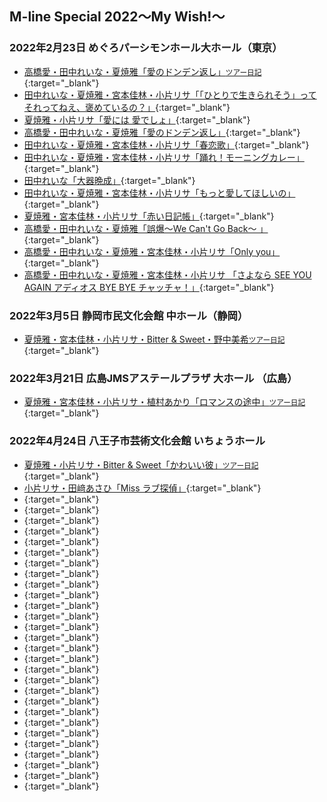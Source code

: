 ## M-line Special 2022～My Wish!～

### 2022年2月23日 めぐろパーシモンホール大ホール（東京）
* [<i class="fa-lg fa-brands fa-youtube"></i> 高橋愛・田中れいな・夏焼雅「愛のドンデン返し」<small>ツアー日記</small>](https://www.youtube.com/watch?v=oQMhhQB2SRM&t=19m38s){:target="_blank"}
* [<i class="fa-lg fa-brands fa-youtube"></i> 田中れいな・夏焼雅・宮本佳林・小片リサ「「ひとりで生きられそう」って それってねえ、褒めているの？」](https://www.youtube.com/watch?v=JQdgkF_tFuY&t=6m31s){:target="_blank"}
* [<i class="fa-lg fa-brands fa-youtube"></i> 夏焼雅・小片リサ「愛には 愛でしょ」](https://www.youtube.com/watch?v=0rYG-IoI9wE&t=18m31s){:target="_blank"}
* [<i class="fa-lg fa-brands fa-youtube"></i> 高橋愛・田中れいな・夏焼雅「愛のドンデン返し」](https://www.youtube.com/watch?v=WlIBruzMF3c&t=5m24s){:target="_blank"}
* [<i class="fa-lg fa-brands fa-youtube"></i> 田中れいな・夏焼雅・宮本佳林・小片リサ「春恋歌」](https://www.youtube.com/watch?v=WlIBruzMF3c&t=21m39s){:target="_blank"}
* [<i class="fa-lg fa-brands fa-youtube"></i> 田中れいな・夏焼雅・宮本佳林・小片リサ「踊れ！モーニングカレー」](https://www.youtube.com/watch?v=HQaLQ2w356o&t=23m38s){:target="_blank"}
* [<i class="fa-lg fa-brands fa-youtube"></i> 田中れいな「大器晩成」](https://www.youtube.com/watch?v=4QlCI0v7zdE&t=16m12s){:target="_blank"}
* [<i class="fa-lg fa-brands fa-youtube"></i> 田中れいな・夏焼雅・宮本佳林・小片リサ「もっと愛してほしいの」](https://www.youtube.com/watch?v=4QlCI0v7zdE&t=24m5s){:target="_blank"}
* [<i class="fa-lg fa-brands fa-youtube"></i> 夏焼雅・宮本佳林・小片リサ「赤い日記帳」](https://www.youtube.com/watch?v=7J9j3KbD1h4&t=2m48s){:target="_blank"}
* [<i class="fa-lg fa-brands fa-youtube"></i> 高橋愛・田中れいな・夏焼雅「誤爆〜We Can't Go Back〜 」](https://www.youtube.com/watch?v=7J9j3KbD1h4&t=14m58s){:target="_blank"}
* [<i class="fa-lg fa-brands fa-youtube"></i> 高橋愛・田中れいな・夏焼雅・宮本佳林・小片リサ「Only you」](https://www.youtube.com/watch?v=NdxbeIOsHWI&t=2m12s){:target="_blank"}
* [<i class="fa-lg fa-brands fa-youtube"></i> 高橋愛・田中れいな・夏焼雅・宮本佳林・小片リサ 「さよなら SEE YOU AGAIN アディオス BYE BYE チャッチャ！」](https://www.youtube.com/watch?v=YFrh5mHSSCI&t=3m11s){:target="_blank"}

### 2022年3月5日 静岡市民文化会館 中ホール（静岡）
* [<i class="fa-lg fa-brands fa-youtube"></i> 夏焼雅・宮本佳林・小片リサ・Bitter & Sweet・野中美希<small>ツアー日記</small>](https://www.youtube.com/watch?v=JQdgkF_tFuY&t=18m47s){:target="_blank"}

### 2022年3月21日 広島JMSアステールプラザ 大ホール （広島）
* [<i class="fa-lg fa-brands fa-youtube"></i> 夏焼雅・宮本佳林・小片リサ・植村あかり「ロマンスの途中」<small>ツアー日記</small>](https://www.youtube.com/watch?v=WlIBruzMF3c&t=17m18s){:target="_blank"}

### 2022年4月24日 八王子市芸術文化会館 いちょうホール 
* [<i class="fa-lg fa-brands fa-youtube"></i> 夏焼雅・小片リサ・Bitter & Sweet「かわいい彼」<small>ツアー日記</small>](https://www.youtube.com/watch?v=YFrh5mHSSCI&t=17m31s){:target="_blank"}
* [<i class="fa-lg fa-brands fa-youtube"></i> 小片リサ・田﨑あさひ「Miss ラブ探偵」](https://www.youtube.com/watch?v=L8Gr0vbkS2Y&t=6m2s){:target="_blank"}
* [<i class="fa-lg fa-brands fa-youtube"></i> ](){:target="_blank"}
* [<i class="fa-lg fa-brands fa-youtube"></i> ](){:target="_blank"}
* [<i class="fa-lg fa-brands fa-youtube"></i> ](){:target="_blank"}
* [<i class="fa-lg fa-brands fa-youtube"></i> ](){:target="_blank"}
* [<i class="fa-lg fa-brands fa-youtube"></i> ](){:target="_blank"}
* [<i class="fa-lg fa-brands fa-youtube"></i> ](){:target="_blank"}
* [<i class="fa-lg fa-brands fa-youtube"></i> ](){:target="_blank"}
* [<i class="fa-lg fa-brands fa-youtube"></i> ](){:target="_blank"}
* [<i class="fa-lg fa-brands fa-youtube"></i> ](){:target="_blank"}
* [<i class="fa-lg fa-brands fa-youtube"></i> ](){:target="_blank"}
* [<i class="fa-lg fa-brands fa-youtube"></i> ](){:target="_blank"}
* [<i class="fa-lg fa-brands fa-youtube"></i> ](){:target="_blank"}
* [<i class="fa-lg fa-brands fa-youtube"></i> ](){:target="_blank"}
* [<i class="fa-lg fa-brands fa-youtube"></i> ](){:target="_blank"}
* [<i class="fa-lg fa-brands fa-youtube"></i> ](){:target="_blank"}
* [<i class="fa-lg fa-brands fa-youtube"></i> ](){:target="_blank"}
* [<i class="fa-lg fa-brands fa-youtube"></i> ](){:target="_blank"}
* [<i class="fa-lg fa-brands fa-youtube"></i> ](){:target="_blank"}
* [<i class="fa-lg fa-brands fa-youtube"></i> ](){:target="_blank"}
* [<i class="fa-lg fa-brands fa-youtube"></i> ](){:target="_blank"}
* [<i class="fa-lg fa-brands fa-youtube"></i> ](){:target="_blank"}
* [<i class="fa-lg fa-brands fa-youtube"></i> ](){:target="_blank"}
* [<i class="fa-lg fa-brands fa-youtube"></i> ](){:target="_blank"}
* [<i class="fa-lg fa-brands fa-youtube"></i> ](){:target="_blank"}
* [<i class="fa-lg fa-brands fa-youtube"></i> ](){:target="_blank"}
* [<i class="fa-lg fa-brands fa-youtube"></i> ](){:target="_blank"}
* [<i class="fa-lg fa-brands fa-youtube"></i> ](){:target="_blank"}
* [<i class="fa-lg fa-brands fa-youtube"></i> ](){:target="_blank"}

